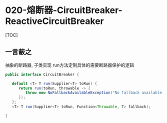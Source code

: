 # 020-熔断器-CircuitBreaker-ReactiveCircuitBreaker

[TOC]

## 一言蔽之

抽象的断路器, 子类实现 run方法定制具体的需要断路器保护的逻辑

```java
public interface CircuitBreaker {

   default <T> T run(Supplier<T> toRun) {
      return run(toRun, throwable -> {
         throw new NoFallbackAvailableException("No fallback available.", throwable);
      });
   };
   <T> T run(Supplier<T> toRun, Function<Throwable, T> fallback);

}
```

